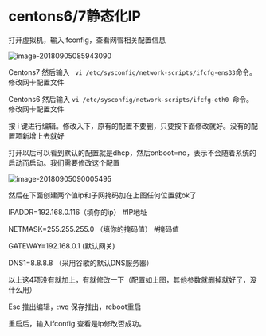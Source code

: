 # centons6/7静态化IP

打开虚拟机，输入ifconfig，查看网管相关配置信息

![image-20180905085943090](/var/folders/hg/_bgwc8xs7vdcc09kmk7w2ttc0000gn/T/abnerworks.Typora/image-20180905085943090.png)

Centons7 然后输入   ` vi /etc/sysconfig/network-scripts/ifcfg-ens33`命令。修改网卡配置文件

Centons6 然后输入    `vi /etc/sysconfig/network-scripts/ifcfg-eth0 `命令。修改网卡配置文件

按 i 键进行编辑。修改入下，原有的配置不要删，只要按下面修改就好。没有的配置项新增上去就好

打开以后可以看到默认的配置就是dhcp，然后onboot=no，表示不会随着系统的启动而启动。我们需要修改这个配置

![image-20180905090005495](/var/folders/hg/_bgwc8xs7vdcc09kmk7w2ttc0000gn/T/abnerworks.Typora/image-20180905090005495.png)

然后在下面创建两个值ip和子网掩码加在上图任何位置就ok了

IPADDR=192.168.0.116（填你的ip）                   #IP地址

NETMASK=255.255.255.0  （填你的掩码值）          #掩码值

GATEWAY=192.168.0.1         (默认网关)

DNS1=8.8.8.8                         （采用谷歌的默认DNS服务器）

以上这4项没有就加上，有就修改一下（配置如上图，其他参数就删掉就好了，没什么用）

 Esc 推出编辑，:wq  保存推出，reboot重启

重启后，输入ifconfig 查看是ip修改否成功。